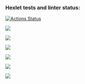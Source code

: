 ### Hexlet tests and linter status:
[![Actions Status](https://github.com/Heavybrain/python-project-49/actions/workflows/hexlet-check.yml/badge.svg)](https://github.com/Heavybrain/python-project-49/actions)

<a href="https://codeclimate.com/github/Heavybrain/python-project-49/maintainability"><img src="https://api.codeclimate.com/v1/badges/e903f4ef0d41e531d007/maintainability" /></a>

<a href="https://asciinema.org/a/62jkUsDVn48W3de6CdtQA6FET" target="_blank"><img src="https://asciinema.org/a/62jkUsDVn48W3de6CdtQA6FET.svg" /></a>

<a href="https://asciinema.org/a/u1YrSYB5nwHKGU87khG5DrsMX" target="_blank"><img src="https://asciinema.org/a/u1YrSYB5nwHKGU87khG5DrsMX.svg" /></a>

<a href="https://asciinema.org/a/HUg6ttZusd17OGoIyag9wMabM" target="_blank"><img src="https://asciinema.org/a/HUg6ttZusd17OGoIyag9wMabM.svg" /></a>

<a href="https://asciinema.org/a/yxIr73xGEhTsKfA0LAv0P3y7u" target="_blank"><img src="https://asciinema.org/a/yxIr73xGEhTsKfA0LAv0P3y7u.svg" /></a>

<a href="https://asciinema.org/a/scOG1gsLEUvfZKlwjxB6IVfYD" target="_blank"><img src="https://asciinema.org/a/scOG1gsLEUvfZKlwjxB6IVfYD.svg" /></a>



